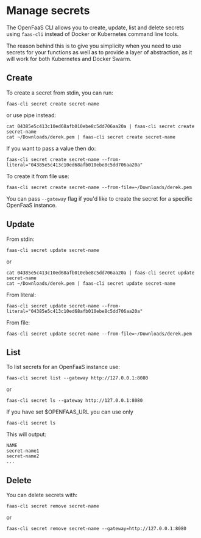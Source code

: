 # Manage secrets

The OpenFaaS CLI allows you to create, update, list and delete secrets using `faas-cli` instead of Docker or Kubernetes command line tools.

The reason behind this is to give you simplicity when you need to use secrets for your functions as well as to provide a layer of abstraction, as it will work for both Kubernetes and Docker Swarm.

## Create

To create a secret from stdin, you can run:

```
faas-cli secret create secret-name
```
or use pipe instead:
```
cat 04385e5c413c10ed68afb010ebe8c5dd706aa20a | faas-cli secret create secret-name
cat ~/Downloads/derek.pem | faas-cli secret create secret-name
```

If you want to pass a value then do:
```
faas-cli secret create secret-name --from-literal="04385e5c413c10ed68afb010ebe8c5dd706aa20a"
```

To create it from file use:
```
faas-cli secret create secret-name --from-file=~/Downloads/derek.pem
```

You can pass `--gateway` flag if you'd like to create the secret for a specific OpenFaaS instance.

## Update

From stdin:
```
faas-cli secret update secret-name
```
or
```
cat 04385e5c413c10ed68afb010ebe8c5dd706aa20a | faas-cli secret update secret-name
cat ~/Downloads/derek.pem | faas-cli secret update secret-name
```

From literal:
```
faas-cli secret update secret-name --from-literal="04385e5c413c10ed68afb010ebe8c5dd706aa20a"
```

From file:
```
faas-cli secret update secret-name --from-file=~/Downloads/derek.pem
```

## List

To list secrets for an OpenFaaS instance use:
```
faas-cli secret list --gateway http://127.0.0.1:8080
```
or
```
faas-cli secret ls --gateway http://127.0.0.1:8080
```
If you have set $OPENFAAS_URL you can use only 
```
faas-cli secret ls
```

This will output:
```
NAME
secret-name1
secret-name2
...
```

## Delete

You can delete secrets with:
```
faas-cli secret remove secret-name
```
or
```
faas-cli secret remove secret-name --gateway=http://127.0.0.1:8080
```
